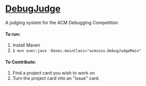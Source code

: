 [DebugJudge](https://github.com/ACMCSUS/DebugJudge)
==========

A judging system for the ACM Debugging Competition

#### To run:

1. Install Maven
2. ```$ mvn exec:java -Dexec.mainClass="acmcsus.DebugJudgeMain"```

#### To Contribute:

1. Find a project card you wish to work on
2. Turn the project card into an "issue" card.
